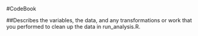#CodeBook

##Describes the variables, the data, and any transformations or work that you performed to clean up the data in run_analysis.R.
